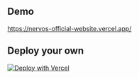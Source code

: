 ## Demo

https://nervos-official-website.vercel.app/

## Deploy your own

[![Deploy with Vercel](https://vercel.com/button)](https://vercel.com/new/git/external?repository-url=https://github.com/magickbase/nervos-official-website/tree/main&project-name=nervos-official-website&repository-name=nervos-official-website)
